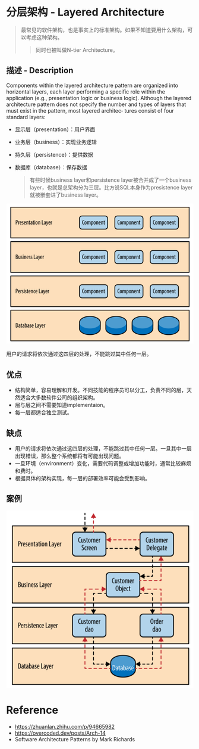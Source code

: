 # 分层架构 - Layered Architecture

> 最常见的软件架构，也是事实上的标准架构。如果不知道要用什么架构，可以考虑这种架构。
>
> > 同时也被叫做N-tier Architecture。

## 描述 - Description

Components within the layered architecture pattern are organized into horizontal layers, each layer performing a specific role within the application (e.g., presentation logic or business logic). Although the layered architecture pattern does not specify the number and types of layers that must exist in the pattern, most layered architec‐ tures consist of four standard layers: 

* 显示层（presentation）：用户界面

* 业务层（business）：实现业务逻辑

* 持久层（persistence）：提供数据

* 数据库（database）：保存数据

    > 有些时候business layer和persistence layer被合并成了一个business layer，也就是总架构分为三层。比方说SQL本身作为presistence layer就被嵌套进了business layer。

![image-20230219202154018](./.images/image-20230219202154018.png)

用户的请求将依次通过这四层的处理，不能跳过其中任何一层。

## 优点

* 结构简单，容易理解和开发。不同技能的程序员可以分工，负责不同的层，天然适合大多数软件公司的组织架构。
* 层与层之间不需要知道implementaion。
* 每一层都适合独立测试。

## 缺点

* 用户的请求将依次通过这四层的处理，不能跳过其中任何一层。一旦其中一层出现错误，那么整个系统都将有可能出现问题。
* 一旦环境（environment）变化，需要代码调整或增加功能时，通常比较麻烦和费时。
* 根据具体的架构实现，每一层的部署效率可能会受到影响。

## 案例

![image-20230219203316603](./.images/image-20230219203316603.png)

# Reference

* https://zhuanlan.zhihu.com/p/94665982
* https://overcoded.dev/posts/Arch-14
* Software Architecture Patterns by Mark Richards